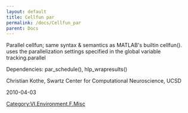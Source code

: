 ```yaml
---
layout: default
title: Cellfun par
permalink: /docs/Cellfun_par
parent: Docs
---
```


Parallel cellfun; same syntax & semantics as MATLAB's builtin cellfun().
uses the parallelization settings specified in the global variable
tracking.parallel

Dependencies: par_schedule(), hlp_wrapresults()


Christian Kothe, Swartz Center for Computational Neuroscience, UCSD



2010-04-03


[Category:VI.Environment.F.Misc](/Category:VI.Environment.F.Misc "wikilink")